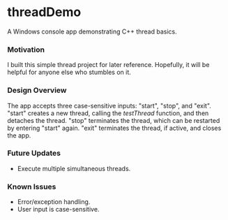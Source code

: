 # threadDemo

A Windows console app demonstrating C++ thread basics. 

### Motivation
I built this simple thread project for later reference. Hopefully, it will be helpful for anyone else who stumbles on it.

### Design Overview
The app accepts three case-sensitive inputs: "start", "stop", and "exit". "start" creates a new thread, calling the *testThread* function, and then detaches the thread. "stop" terminates the thread, which can be restarted by entering "start" again. "exit" terminates the thread, if active, and closes the app.

### Future Updates
- Execute multiple simultaneous threads.

### Known Issues
- Error/exception handling.
- User input is case-sensitive.